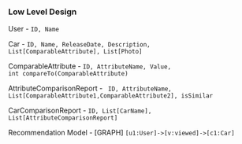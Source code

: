 <h3>Low Level Design</h3>

User - <code>ID, Name</code>

Car - <code>ID, Name, ReleaseDate, Description, List[ComparableAttribute], List[Photo]</code>

ComparableAttribute - <code>ID, AttributeName, Value,</code> 
<code> int compareTo(ComparableAttribute)</code>

AttributeComparisonReport - <code> ID, AttributeName, List[ComparableAttribute1,ComparableAttribute2], isSimilar</code>

CarComparisonReport - <code>ID, List[CarName], List[AttributeComparisonReport]</code> 

Recommendation Model - [GRAPH] <code>[u1:User]->[v:viewed]->[c1:Car]</code>